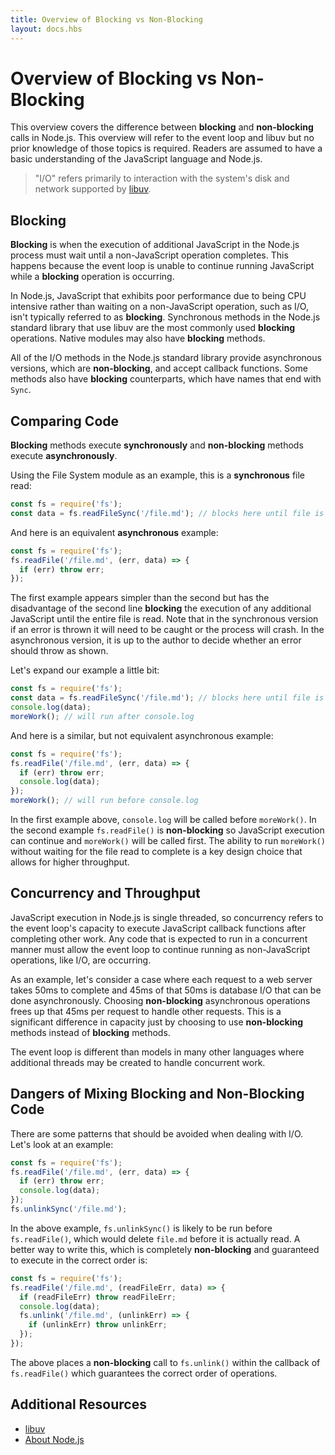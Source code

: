 ```yaml
---
title: Overview of Blocking vs Non-Blocking
layout: docs.hbs
---
```


# Overview of Blocking vs Non-Blocking

This overview covers the difference between **blocking** and **non-blocking** calls in Node.js. This overview will refer to the event loop and libuv but no prior knowledge of those topics is required. Readers are assumed to have a basic understanding of the JavaScript language and Node.js.

> "I/O" refers primarily to interaction with the system's disk and network supported by [libuv](https://libuv.org/).

## Blocking

**Blocking** is when the execution of additional JavaScript in the Node.js process must wait until a non-JavaScript operation completes. This happens because the event loop is unable to continue running JavaScript while a **blocking** operation is occurring.

In Node.js, JavaScript that exhibits poor performance due to being CPU intensive rather than waiting on a non-JavaScript operation, such as I/O, isn't typically referred to as **blocking**. Synchronous methods in the Node.js standard library that use libuv are the most commonly used **blocking** operations. Native modules may also have **blocking** methods.

All of the I/O methods in the Node.js standard library provide asynchronous versions, which are **non-blocking**, and accept callback functions. Some methods also have **blocking** counterparts, which have names that end with `Sync`.

## Comparing Code

**Blocking** methods execute **synchronously** and **non-blocking** methods execute **asynchronously**.

Using the File System module as an example, this is a **synchronous** file read:

```js
const fs = require('fs');
const data = fs.readFileSync('/file.md'); // blocks here until file is read
```

And here is an equivalent **asynchronous** example:

```js
const fs = require('fs');
fs.readFile('/file.md', (err, data) => {
  if (err) throw err;
});
```

The first example appears simpler than the second but has the disadvantage of the second line **blocking** the execution of any additional JavaScript until the entire file is read. Note that in the synchronous version if an error is thrown it will need to be caught or the process will crash. In the asynchronous version, it is up to the author to decide whether an error should throw as shown.

Let's expand our example a little bit:

```js
const fs = require('fs');
const data = fs.readFileSync('/file.md'); // blocks here until file is read
console.log(data);
moreWork(); // will run after console.log
```

And here is a similar, but not equivalent asynchronous example:

```js
const fs = require('fs');
fs.readFile('/file.md', (err, data) => {
  if (err) throw err;
  console.log(data);
});
moreWork(); // will run before console.log
```

In the first example above, `console.log` will be called before `moreWork()`. In the second example `fs.readFile()` is **non-blocking** so JavaScript execution can continue and `moreWork()` will be called first. The ability to run `moreWork()` without waiting for the file read to complete is a key design choice that allows for higher throughput.

## Concurrency and Throughput

JavaScript execution in Node.js is single threaded, so concurrency refers to the event loop's capacity to execute JavaScript callback functions after completing other work. Any code that is expected to run in a concurrent manner must allow the event loop to continue running as non-JavaScript operations, like I/O, are occurring.

As an example, let's consider a case where each request to a web server takes 50ms to complete and 45ms of that 50ms is database I/O that can be done asynchronously. Choosing **non-blocking** asynchronous operations frees up that 45ms per request to handle other requests. This is a significant difference in capacity just by choosing to use **non-blocking** methods instead of **blocking** methods.

The event loop is different than models in many other languages where additional threads may be created to handle concurrent work.

## Dangers of Mixing Blocking and Non-Blocking Code

There are some patterns that should be avoided when dealing with I/O. Let's look at an example:

```js
const fs = require('fs');
fs.readFile('/file.md', (err, data) => {
  if (err) throw err;
  console.log(data);
});
fs.unlinkSync('/file.md');
```

In the above example, `fs.unlinkSync()` is likely to be run before `fs.readFile()`, which would delete `file.md` before it is actually read. A better way to write this, which is completely **non-blocking** and guaranteed to execute in the correct order is:

```js
const fs = require('fs');
fs.readFile('/file.md', (readFileErr, data) => {
  if (readFileErr) throw readFileErr;
  console.log(data);
  fs.unlink('/file.md', (unlinkErr) => {
    if (unlinkErr) throw unlinkErr;
  });
});
```

The above places a **non-blocking** call to `fs.unlink()` within the callback of `fs.readFile()` which guarantees the correct order of operations.

## Additional Resources

* [libuv](https://libuv.org/)
* [About Node.js](/en/about/)
